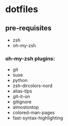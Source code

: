 # dotfiles
## pre-requisites
* zsh
* oh-my-zsh

### oh-my-zsh plugins: 
* git
* suse
* python
* zsh-dircolors-nord
* alias-tips
* git-it-on
* gitignore
* almostontop
* colored-man-pages
* fast-syntax-highlighting

